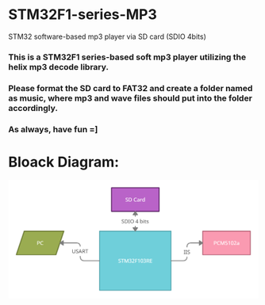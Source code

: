# STM32F1-series-MP3
STM32 software-based mp3 player via SD card (SDIO 4bits)


### This is a STM32F1 series-based soft mp3 player utilizing the helix mp3 decode library.

### Please format the SD card to FAT32 and create a folder named as music, where mp3 and wave files should put into the folder accordingly.

### As always, have fun =]

# Bloack Diagram:
![Alt text](image/block_diagram.png?raw=true "Title")


